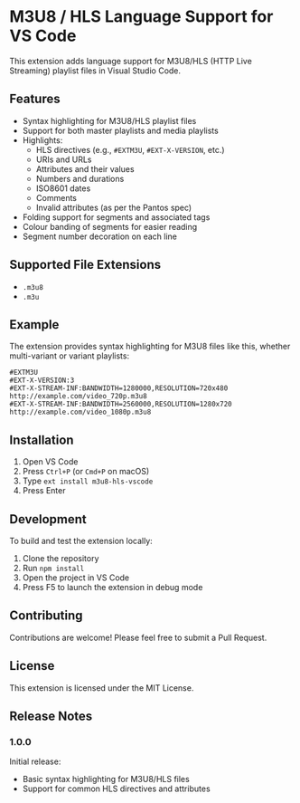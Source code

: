 # M3U8 / HLS Language Support for VS Code

This extension adds language support for M3U8/HLS (HTTP Live Streaming) playlist files in Visual Studio Code.

## Features

- Syntax highlighting for M3U8/HLS playlist files
- Support for both master playlists and media playlists
- Highlights:
  - HLS directives (e.g., `#EXTM3U`, `#EXT-X-VERSION`, etc.)
  - URIs and URLs
  - Attributes and their values
  - Numbers and durations
  - ISO8601 dates
  - Comments
  - Invalid attributes (as per the Pantos spec)
- Folding support for segments and associated tags
- Colour banding of segments for easier reading
- Segment number decoration on each line

## Supported File Extensions

- `.m3u8`
- `.m3u`

## Example

The extension provides syntax highlighting for M3U8 files like this, whether multi-variant or variant playlists:

```m3u8
#EXTM3U
#EXT-X-VERSION:3
#EXT-X-STREAM-INF:BANDWIDTH=1280000,RESOLUTION=720x480
http://example.com/video_720p.m3u8
#EXT-X-STREAM-INF:BANDWIDTH=2560000,RESOLUTION=1280x720
http://example.com/video_1080p.m3u8
```

## Installation

1. Open VS Code
2. Press `Ctrl+P` (or `Cmd+P` on macOS)
3. Type `ext install m3u8-hls-vscode`
4. Press Enter

## Development

To build and test the extension locally:

1. Clone the repository
2. Run `npm install`
3. Open the project in VS Code
4. Press F5 to launch the extension in debug mode

## Contributing

Contributions are welcome! Please feel free to submit a Pull Request.

## License

This extension is licensed under the MIT License.

## Release Notes

### 1.0.0

Initial release:
- Basic syntax highlighting for M3U8/HLS files
- Support for common HLS directives and attributes
